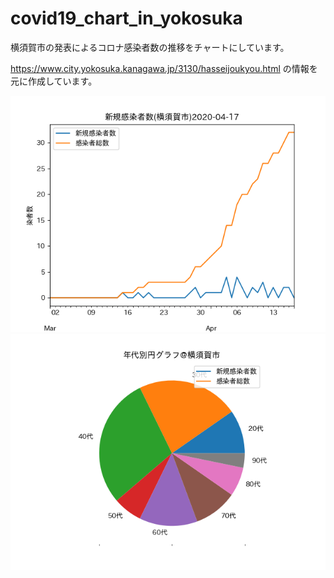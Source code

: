# covid19_chart_in_yokosuka

横須賀市の発表によるコロナ感染者数の推移をチャートにしています。

https://www.city.yokosuka.kanagawa.jp/3130/hasseijoukyou.html
の情報を元に作成しています。

![chart](https://github.com/kuangue/covid19_chart_in_yokosuka/blob/master/chart_of_covid19_in_yokosuka.png)
![chart](pie_chart_of_age_in_yokosuka.png)
